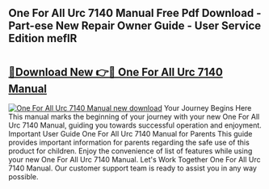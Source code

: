 ## One For All Urc 7140 Manual Free Pdf Download - Part-ese New Repair Owner Guide - User Service Edition meflR

# <h2><a href="http://cf26922.oget.top/?id=One+For+All+Urc+7140+Manual">🔗Download New 👉🔴 One For All Urc 7140 Manual</a></h2>

[![One For All Urc 7140 Manual new download](https://i.imgur.com/5g1atiW.png)](http://cf26922.oget.top/?id=One+For+All+Urc+7140+Manual)
Your Journey Begins Here This manual marks the beginning of your journey with your new One For All Urc 7140 Manual, guiding you towards successful operation and enjoyment. Important User Guide One For All Urc 7140 Manual for Parents This guide provides important information for parents regarding the safe use of this product for children. Enjoy the convenience of list of features while using your new One For All Urc 7140 Manual. Let's Work Together One For All Urc 7140 Manual. Our customer support team is ready to assist you in any way possible.
